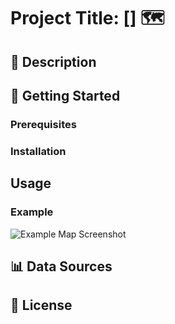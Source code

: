# Project Title: [] 🗺️


## 📖 Description


## 🚀 Getting Started

### Prerequisites


### Installation


## Usage


### Example

![Example Map Screenshot](path/to/your/screenshot.png)

## 📊 Data Sources

## 📜 License
